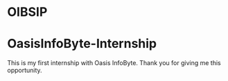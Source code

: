 # OIBSIP
# OasisInfoByte-Internship
This is my first internship with Oasis InfoByte.
Thank you for giving me this opportunity.
